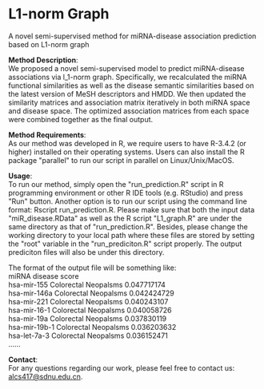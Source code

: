 # L1-norm Graph
A novel semi-supervised method for miRNA-disease association prediction based on L1-norm graph

**Method Description**:  
We proposed a novel semi-supervised model to predict miRNA-disease associations via l_1-norm graph. Specifically, we recalculated the miRNA functional similarities as well as the disease semantic similarities based on the latest version of MeSH descriptors and HMDD. We then updated the similarity matrices and association matrix iteratively in both miRNA space and disease space. The optimized association matrices from each space were combined together as the final output.

**Method Requirements**:  
As our method was developed in R, we require users to have R-3.4.2 (or higher) installed on their operating systems. Users can also install the R package "parallel" to run our script in parallel on Linux/Unix/MacOS.

**Usage**:  
To run our method, simply open the "run_prediction.R" script in R programming environment or other R IDE tools (e.g. RStudio) and press "Run" button. Another option is to run our script using the command line format: Rscript run_prediction.R. Please make sure that both the input data "miR_disease.RData" as well as the R script "L1_graph.R" are under the same directory as that of "run_prediction.R". Besides, please change the working directory to your local path where these files are stored by setting the "root" variable in the "run_prediciton.R" script properly. The output prediciton files will also be under this directory. 

The format of the output file will be something like:  
miRNA disease	score  
hsa-mir-155	Colorectal Neopalsms	0.047717174  
hsa-mir-146a	Colorectal Neopalsms	0.042424729  
hsa-mir-221	Colorectal Neopalsms	0.040243107  
hsa-mir-16-1	Colorectal Neopalsms	0.040058726  
hsa-mir-19a	Colorectal Neopalsms	0.037830119  
hsa-mir-19b-1	Colorectal Neopalsms	0.036203632  
hsa-let-7a-3	Colorectal Neopalsms	0.036152471  
......
  
  **Contact**:   
For any questions regarding our work, please feel free to contact us: alcs417@sdnu.edu.cn. 
